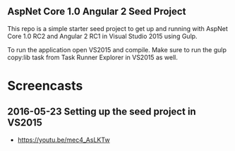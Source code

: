 ## AspNet Core 1.0 Angular 2 Seed Project

This repo is a simple starter seed project to get up and running with AspNet Core 1.0 RC2 and Angular 2 RC1 in Visual Studio 2015 using Gulp.

To run the application open VS2015 and compile. Make sure to run the gulp copy:lib task from Task Runner Explorer in VS2015 as well.

# Screencasts

## 2016-05-23 Setting up the seed project in VS2015

- https://youtu.be/mec4_AsLKTw